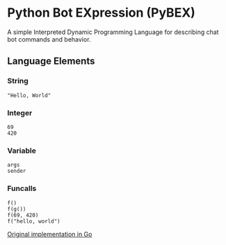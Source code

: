 # **Py**thon **B**ot **EX**pression (PyBEX)

A simple Interpreted Dynamic Programming Language for describing chat bot commands and behavior.

## Language Elements

### String

```
"Hello, World"
```

### Integer

```
69
420
```

### Variable

```
args
sender
```

### Funcalls

```
f()
f(g())
f(69, 420)
f("hello, world")
```

[Original implementation in Go](https://gitlab.com/tsoding/bex)
